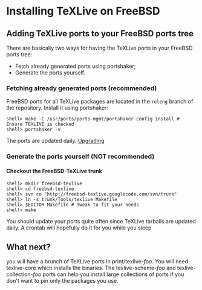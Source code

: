 # Installing TeXLive on FreeBSD #

## Adding TeXLive ports to your FreeBSD ports tree ##

There are basically two ways for having the TeXLive ports in your FreeBSD ports tree:
  * Fetch already generated ports using portshaker;
  * Generate the ports yourself.

### Fetching already generated ports (recommended) ###

FreeBSD ports for all TeXLive packages are located in the `releng` branch of the repository. Install it using portshaker:

```
shell> make -C /usr/ports/ports-mgmt/portshaker-config install # Ensure TEXLIVE is checked
shell> portshaker -v
```

The ports are updated daily. [Upgrading](Upgrading.md)

### Generate the ports yourself (NOT recommended) ###

#### Checkout the FreeBSD-TeXLive trunk ####

```
shell> mkdir freebsd-texlive
shell> cd freebsd-texlive
shell> svn co "http://freebsd-texlive.googlecode.com/svn/trunk"
shell> ln -s trunk/Tools/texlive Makefile
shell> $EDITOR Makefile # Tweak to fit your needs
shell> make
```

You should update your ports quite often since TeXLive tarballs are updated daily.  A crontab will hopefully do it for you while you sleep

## What next? ##

you will have a brunch of TeXLive ports in print/texlive-_foo_.  You will need texlive-core which installs the binaries.  The texlive-scheme-_foo_ and texlive-collection-_foo_ ports can help you install large collections of ports if you don't want to pin only the packages you use.